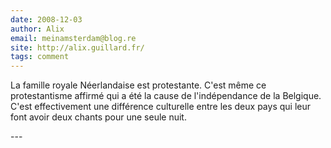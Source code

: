 ```yaml
---
date: 2008-12-03
author: Alix
email: meinamsterdam@blog.re
site: http://alix.guillard.fr/
tags: comment
---
```


<p>
La famille royale Néerlandaise est protestante. C'est même ce protestantisme affirmé qui a été la cause de l'indépendance de la Belgique. C'est effectivement une différence culturelle entre les deux pays qui leur font avoir deux chants pour une seule nuit.
</p>
---